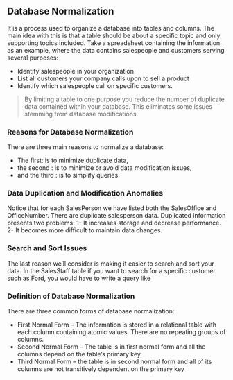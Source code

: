 ##  Database Normalization
It is a process used to organize a database into tables and columns. 
The main idea with this is that a table should be about a specific topic and only supporting topics included.
Take a spreadsheet containing the information as an example, where the data contains salespeople and customers serving several purposes:

- Identify salespeople in your organization
- List all customers your company calls upon to sell a product
- Identify which salespeople call on specific customers.
> By limiting a table to one purpose you reduce the number of duplicate data contained within your database. This eliminates some issues stemming from database modifications.

### Reasons for Database Normalization
There are three main reasons to normalize a database:
- The first: is to minimize duplicate data,
- the second : is to minimize or avoid data modification issues,
- and the third : is to simplify queries. 
### Data Duplication and Modification Anomalies
Notice that for each SalesPerson we have listed both the SalesOffice and OfficeNumber. There are duplicate salesperson data. Duplicated information presents two problems:
1- It increases storage and decrease performance.
2- It becomes more difficult to maintain data changes.
 ### Search and Sort Issues
 The last reason we’ll consider is making it easier to search and sort your data.  In the SalesStaff table if you want to search for a specific customer such as Ford, you would have to write a query like
 
### Definition of Database Normalization
There are three common forms of database normalization: 
- First Normal Form – The information is stored in a relational table with each column containing atomic values. There are no repeating groups of columns.
- Second Normal Form – The table is in first normal form and all the columns depend on the table’s primary key.
- Third Normal Form – the table is in second normal form and all of its columns are not transitively dependent on the primary key


